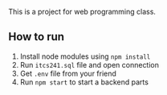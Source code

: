 This is a project for web programming class.

## How to run
1. Install node modules using `npm install`
2. Run `itcs241.sql` file and open connection
3. Get `.env` file from your friend
4. Run `npm start` to start a backend parts